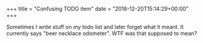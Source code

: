 +++
title = "Confusing TODO item"
date = "2018-12-20T15:14:29+00:00"
+++

Sometimes I write stuff on my todo list and later forget what it meant. It currently says "beer necklace odometer". WTF was that supposed to mean?
			